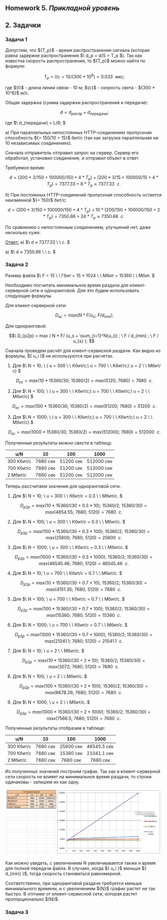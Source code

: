 ## Homework 5. ***Прикладной уровень***
## 2. Задачки
### Задача 1
Допустим, что $\{T_p}$ - время распространения сигнала (которая равна задержке распространения $\ d_p = d/S = T_p $). Так как известна скорость распространения, то $\{T_p}$ можно найти по формуле:

$$\ T_p = l / c = 10 / (300 * 10^6) = 0.033 \ \ мкс; $$

где $\{l}$ - длина линии связи - 10 м; $\{с}$ - скорость света - $\{300 * 10^6}$ м/с.

Общая задержка (сумма задержки распространения и передачи):

$$\ d = d_{распр} + d_{передачи}; $$

где $\ d_{передачи} = L/R; $

а) При параллельных непостоянных HTTP-соединениях пропускная способность $\{= 150/10 = 15}$ бит/с (так как загрузка параллельная на 10 независимых соединениях).

Сначала отправитель отправил запрос на сервер. Сервер его обработал, установил соединение, и отправил объект в ответ.

Требуемое время:

$$\ d = (200 * 3 / 150 + 100 000 / 150 + 4 * T_p) + (200 * 3 / 15 + 100 000 / 15 + 4 * T_p) = 7377.33 + 8 * T_p ≈ 7377.33 \ \ c. $$

б) При постоянных HTTP-соединений пропускная способность остается неизменной $\{= 150}$ бит/с:

$$\ d = (200 * 3 / 150 + 100 000 / 150 + 4 * T_p) + 10 * (200 / 150 + 100 000 / 150 + 2 * T_p) = 7350.66 + 24 * T_p ≈ 7350.66 \ \ c. $$

По сравнению с непостоянным соединением, улучшений нет, даже несколько хуже.

<ins>Ответ:</ins> а) $\ d ≈ 7377.33 \ \ c. $

а) $\ d ≈ 7350.66 \ \ c. $

### Задача 2
Размер файла $\ F = 15 \ \ Гбит = 15 * 1024 \ \ Мбит = 15360  \ \ Мбит. $

Необходимо посчитать минимальное время раздачи для клиент-серверной сети и одноранговой. Для это будем использовать следующие формулы.

Для клиент-серверной сети:

$$\ D_{кс} = max ( N * F/ u_s ; \ F / d_{min} ); $$

Для одноранговой:

$$\ D_{p2p} = max ( N * F/ (u_s + \sum_{i=1}^N{u_i}) ; \ F / d_{min} ; \ F / u_{s} ); $$

Сначала проведем расчёт для клиент-сервисной раздачи. Как видно из формулы, $\{ u_i }$ не используются при расчетах.

1. Для $\ N = 10; \ ( u = 300 \ \ Кбит/с;\ u = 700 \ \ Кбит/с;\ u = 2 \ \ Mбит/с) $

$$\ D_{кс} = max ( 10 * 15360 / 30 ; \ 15360 / 2 ) =  max ( 5120 ; \ 7680 ) = 7680 \ \ c. $$

2. Для $\ N = 100; \ ( u = 300 \ \ Кбит/с;\ u = 700 \ \ Кбит/с;\ u = 2 \ \ Mбит/с) $

$$\ D_{кс} = max ( 100 * 15360 / 30 ; \ 15360 / 2 ) =  max ( 51200 ; \ 7680 ) = 51200 \ \ c. $$

3. Для $\ N = 1000; \ ( u = 300 \ \ Кбит/с;\ u = 700 \ \ Кбит/с;\ u = 2 \ \ Mбит/с) $

$$\ D_{кс} = max ( 1000 * 15360 / 30 ; \ 15360 / 2 ) =  max ( 512000 ; \ 7680 ) = 512000 \ \ c. $$

Полученные результаты можно свести в таблицу.

| u/N        | 10       | 100       | 1000       |
| ---------- | :------: | :-------: | :--------: |
| 300 Кбит/с | 7680 сек | 51200 сек | 512000 сек |
| 700 Кбит/с | 7680 сек | 51200 сек | 512000 сек |
| 2 Мбит/с   | 7680 сек | 51200 сек | 512000 сек |

Теперь рассчитаем значения для одноранговой сети.

1. Для $\ N = 10; \ u = 300 \ \ Кбит/с = 0.3 \ \ Мбит/с. $

$$\ D_{p2p} = max ( 10 * 15360 / (30 + 0.3 * 10) ; \ 15360 / 2 ; \ 15360 / 30 ) = max ( 4654.55 ; \ 7680 ; \ 5120 ) = 7680 \ \ с. $$

2. Для $\ N = 100; \ u = 300 \ \ Кбит/с = 0.3 \ \ Мбит/с. $

$$\ D_{p2p} = max ( 100 * 15360 / (30 + 0.3 * 100) ; \ 15360 / 2 ; \ 15360 / 30 ) = max ( 25600 ; \ 7680 ; \ 5120 ) = 25600 \ \ с. $$

3. Для $\ N = 1000; \ u = 300 \ \ Кбит/с = 0.3 \ \ Мбит/с. $

$$\ D_{p2p} = max ( 1000 * 15360 / (30 + 0.3 * 1000) ; \ 15360 / 2 ; \ 15360 / 30 ) = max ( 46545.46 ; \ 7680 ; \ 5120 ) = 46545.46 \ \ с. $$

4. Для $\ N = 10; \ u = 700 \ \ Кбит/с = 0.7 \ \ Мбит/с. $

$$\ D_{p2p} = max ( 10 * 15360 / (30 + 0.7 * 10) ; \ 15360 / 2 ; \ 15360 / 30 ) = max ( 4151.35 ; \ 7680 ; \ 5120 ) = 7680 \ \ с. $$

5. Для $\ N = 100; \ u = 700 \ \ Кбит/с = 0.7 \ \ Мбит/с. $

$$\ D_{p2p} = max ( 100 * 15360 / (30 + 0.7 * 100) ; \ 15360 / 2 ; \ 15360 / 30 ) = max ( 15360 ; \ 7680 ; \ 5120 ) = 15360 \ \ с. $$

6. Для $\ N = 1000; \ u = 700 \ \ Кбит/с = 0.7 \ \ Мбит/с. $

$$\ D_{p2p} = max ( 1000 * 15360 / (30 + 0.7 * 1000) ; \ 15360 / 2 ; \ 15360 / 30 ) = max ( 21041.1 ; \ 7680 ; \ 5120 ) = 21041.1 \ \ с. $$

7. Для $\ N = 10; \ u = 2 \ \ Мбит/с. $

$$\ D_{p2p} = max ( 10 * 15360 / (30 + 2 * 10) ; \ 15360 / 2 ; \ 15360 / 30 ) = max ( 3072 ; \ 7680 ; \ 5120 ) = 7680 \ \ с. $$

8. Для $\ N = 100; \ u = 2 \ \ Мбит/с. $

$$\ D_{p2p} = max ( 100 * 15360 / (30 + 2 * 100) ; \ 15360 / 2 ; \ 15360 / 30 ) = max ( 6678.26 ; \ 7680 ; \ 5120 ) = 7680 \ \ с. $$

9. Для $\ N = 1000; \ u = 2 \ \ Мбит/с. $

$$\ D_{p2p} = max ( 1000 * 15360 / (30 + 2 * 1000) ; \ 15360 / 2 ; \ 15360 / 30 ) = max ( 7566.5 ; \ 7680 ; \ 5120 ) = 7680 \ \ с. $$

Полученные результаты отобразим в таблице:

| u/N        | 10       | 100       | 1000        |
| ---------- | :------: | :-------: | :---------: |
| 300 Кбит/с | 7680 сек | 25600 сек | 46545.5 сек |
| 700 Кбит/с | 7680 сек | 15360 сек | 21041.1 сек |
| 2 Мбит/с   | 7680 сек | 7680 сек  | 7680 сек    |

Из полученных значений построим график. Так как в клиент-серверной сети скорость не влияет на минимальное время раздачи, то строки одинаковы - запишем их как одну.

![plot](./Grafic.PNG)

Как можно увидеть, с увеличением N увеличиывается также и время для полной передачи файла. В случаях, когда $\{ u_i }$ меньше $\{ d_{min} }$, тогда скорость становиться равномерной.

Соответственно, при одноранговой раздаче требуется меньше минимального времени, и с увеличением $\{N}$ график растет не так быстро. В отлчиие от клиент-сервисной сети, которая растет пропорционально $\{N}$.

### Задача 3

